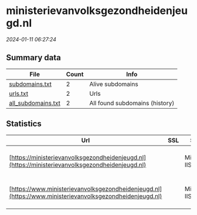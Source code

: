 # ministerievanvolksgezondheidenjeugd.nl
*2024-01-11 06:27:24*
## Summary data
| File       | Count | Info |
|------------|-------|------|
|[subdomains.txt](/data/ministerievanvolksgezondheidenjeugd.nl/subdomains.txt)|2|Alive subdomains|
|[urls.txt](/data/ministerievanvolksgezondheidenjeugd.nl/urls.txt)|2|Urls|
|[all_subdomains.txt](/data/ministerievanvolksgezondheidenjeugd.nl/all_subdomains.txt)|2|All found subdomains (history)|
## Statistics
| Url | SSL | Server | Cookie | HSTS | CSP | XFO | XXP | RP | Tech |Title |
|------------|-------|------|------|------|------|------|------|------|------|------|
|[https://ministerievanvolksgezondheidenjeugd.nl](https://ministerievanvolksgezondheidenjeugd.nl)| |Microsoft-IIS/10.0| | | | | | :white_check_mark: |HSTS IIS:10.0 Windows Server|Document Moved|
|[https://www.ministerievanvolksgezondheidenjeugd.nl](https://www.ministerievanvolksgezondheidenjeugd.nl)| |Microsoft-IIS/10.0| | | | | | :white_check_mark: |HSTS IIS:10.0 Windows Server|Document Moved|
